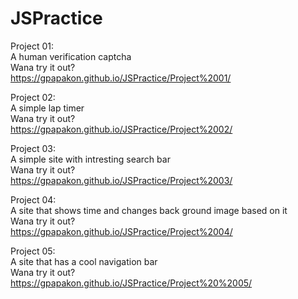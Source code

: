 # JSPractice

Project 01:<br/>
  A human verification captcha<br/>
  Wana try it out?<br/>
  https://gpapakon.github.io/JSPractice/Project%2001/
  
  
Project 02:<br/>
  A simple lap timer<br/>
  Wana try it out?<br/>
  https://gpapakon.github.io/JSPractice/Project%2002/<br/>
  
 Project 03:<br/>
  A simple site with intresting search bar <br/>
  Wana try it out?<br/>
  https://gpapakon.github.io/JSPractice/Project%2003/<br/>
  
  Project 04:<br/>
  A site that shows time and changes back ground image based on it<br/>
  Wana try it out?<br/>
  https://gpapakon.github.io/JSPractice/Project%2004/<br/>
  
  Project 05:<br/>
  A site that has a cool navigation bar<br/>
  Wana try it out?<br/>
  https://gpapakon.github.io/JSPractice/Project%20%2005/<br/>
